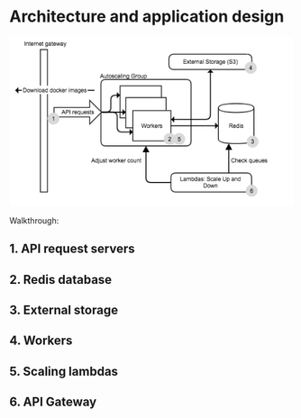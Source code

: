 # Architecture and application design

![CCC Architecture](images/architecture1.png)


Walkthrough:



## 1. API request servers
## 2. Redis database
## 3. External storage
## 4. Workers
## 5. Scaling lambdas
## 6. API Gateway